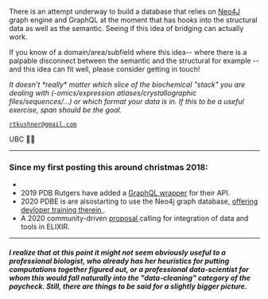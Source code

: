 There is an attempt underway to build a database that relies on [Neo4J ](https://neo4j.com/) graph engine and GraphQL at the moment that has hooks into the structural data as well as the semantic. Seeing if this idea of bridging can actually work.

If you know of a domain/area/subfield where this idea-- where there is a palpable disconnect between the semantic and the structural for example -- and this idea can fit well, please consider getting in touch!

*It doesn't \*really\* matter which slice of the biochemical "stack" you are dealing with (-omics/expression atlases/crystallographic files/sequences/...) or which format your data is in. If this to be a useful exercise, span should be the goal.*  


[``rtkushner@gmail.com`` ](mailto:rtkushner@gmail.com?subject=Biological+Data+Integration) 

UBC
🌾🦋

---
### Since my first posting this around christmas 2018:

+ 
+ 2019 PDB Rutgers  have added a [ GraphQL  wrapper](https://www.rcsb.org/pages/webservices) for their API.
+ 2020 PDBE is are alsostarting to use the Neo4j graph database, [ offering devloper training therein ](https://www.ebi.ac.uk/training/events/2020/mining-pdbe-and-pdbe-kb-using-graph-database).
+ A 2020 community-driven [ proposal ](https://f1000research.com/articles/9-278/v1) calling for integration of data and tools in ELIXIR. 
____

##### I realize that at this point it might not seem obviously useful to a professional biologist, who already has her heuristics for putting computations together figured out, or a professional data-scientist for whom this would fall naturally into the "data-cleaning" category of the paycheck. Still, there are things to be said for a slightly bigger picture.



